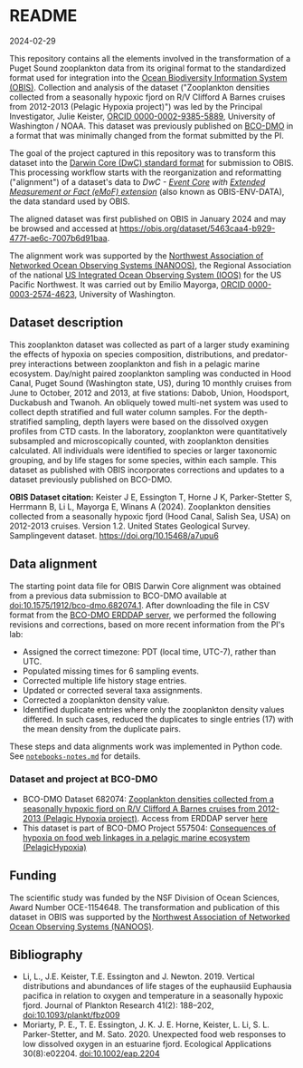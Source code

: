 # README

2024-02-29

This repository contains all the elements involved in the transformation of a Puget Sound zooplankton data from its original format to the standardized format used for integration into the [Ocean Biodiversity Information System (OBIS)](https://obis.org). Collection and analysis of the dataset ("Zooplankton densities collected from a seasonally hypoxic fjord on R/V Clifford A Barnes cruises from 2012-2013 (Pelagic Hypoxia project)") was led by the Principal Investigator, Julie Keister, [ORCID 0000-0002-9385-5889](https://orcid.org/0000-0002-9385-5889), University of Washington / NOAA. This dataset was previously published on [BCO-DMO](https://www.bco-dmo.org) in a format that was minimally changed from the format submitted by the PI.

The goal of the project captured in this repository was to transform this dataset into the [Darwin Core (DwC) standard format](https://ioos.github.io/bio_data_guide/intro.html) for submission to OBIS. This processing workflow starts with the reorganization and reformatting ("alignment") of a dataset's data to *DwC - [Event Core](https://manual.obis.org/formatting.html#when-to-use-event-core) with [Extended Measurement or Fact (eMoF) extension](https://manual.obis.org/data_format.html#obis-holds-more-than-just-species-occurrences-the-env-data-approach)* (also known as OBIS-ENV-DATA), the data standard used by OBIS.

The aligned dataset was first published on OBIS in January 2024 and may be browsed and accessed at https://obis.org/dataset/5463caa4-b929-477f-ae6c-7007b6d91baa. 

The alignment work was supported by the [Northwest Association of Networked Ocean Observing Systems (NANOOS)](https://www.nanoos.org), the Regional Association of the national [US Integrated Ocean Observing System (IOOS)](https://ioos.noaa.gov) for the US Pacific Northwest. It was carried out by Emilio Mayorga, [ORCID 0000-0003-2574-4623](https://orcid.org/0000-0003-2574-4623), University of Washington.


## Dataset description

This zooplankton dataset was collected as part of a larger study examining the effects of hypoxia on species composition, distributions, and predator-prey interactions between zooplankton and fish in a pelagic marine ecosystem. Day/night paired zooplankton sampling was conducted in Hood Canal, Puget Sound (Washington state, US), during 10 monthly cruises from June to October, 2012 and 2013, at five stations: Dabob, Union, Hoodsport, Duckabush and Twanoh. An obliquely towed multi-net system was used to collect depth stratified and full water column samples. For the depth-stratified sampling, depth layers were based on the dissolved oxygen profiles from CTD casts. In the laboratory, zooplankton were quantitatively subsampled and microscopically counted, with zooplankton densities calculated. All individuals were identified to species or larger taxonomic grouping, and by life stages for some species, within each sample. This dataset as published with OBIS incorporates corrections and updates to a dataset previously published on BCO-DMO.

**OBIS Dataset citation:** Keister J E, Essington T, Horne J K, Parker-Stetter S, Herrmann B, Li L, Mayorga E, Winans A (2024). Zooplankton densities collected from a seasonally hypoxic fjord (Hood Canal, Salish Sea, USA) on 2012-2013 cruises. Version 1.2. United States Geological Survey. Samplingevent dataset. https://doi.org/10.15468/a7upu6


## Data alignment

The starting point data file for OBIS Darwin Core alignment was obtained from a previous data submission to BCO-DMO available at [doi:10.1575/1912/bco-dmo.682074.1](https://doi.org/10.1575/1912/bco-dmo.682074.1). After downloading the file in CSV format from the [BCO-DMO ERDDAP server](https://erddap.bco-dmo.org/erddap/tabledap/bcodmo_dataset_682074.csv), we performed the following revisions and corrections, based on more recent information from the PI's lab:
- Assigned the correct timezone: PDT (local time, UTC-7), rather than UTC. 
- Populated missing times for 6 sampling events. 
- Corrected multiple life history stage entries. 
- Updated or corrected several taxa assignments. 
- Corrected a zooplankton density value. 
- Identified duplicate entries where only the zooplankton density values differed. In such cases, reduced the duplicates to single entries (17) with the mean density from the duplicate pairs.

These steps and data alignments work was implemented in Python code. See [`notebooks-notes.md`](notebooks-notes.md) for details.

### Dataset and project at BCO-DMO
- BCO-DMO Dataset 682074: [Zooplankton densities collected from a seasonally hypoxic fjord on R/V Clifford A Barnes cruises from 2012-2013 (Pelagic Hypoxia project)](https://www.bco-dmo.org/dataset/682074). Access from ERDDAP server [here](https://erddap.bco-dmo.org/erddap/tabledap/bcodmo_dataset_682074.html)
- This dataset is part of BCO-DMO Project 557504: [Consequences of hypoxia on food web linkages in a pelagic marine ecosystem (PelagicHypoxia)](https://www.bco-dmo.org/project/557504)


## Funding

The scientific study was funded by the NSF Division of Ocean Sciences, Award Number OCE-1154648. The transformation and publication of this dataset in OBIS was supported by the [Northwest Association of Networked Ocean Observing Systems (NANOOS)](https://www.nanoos.org).


## Bibliography

- Li, L., J.E. Keister, T.E. Essington and J. Newton. 2019. Vertical distributions and abundances of life stages of the euphausiid Euphausia pacifica in relation to oxygen and temperature in a seasonally hypoxic fjord. Journal of Plankton Research 41(2): 188–202, [doi:10.1093/plankt/fbz009](https://doi.org/10.1093/plankt/fbz009)
- Moriarty, P. E., T. E. Essington, J. K. J. E. Horne, Keister, L. Li, S. L. Parker-Stetter, and M. Sato. 2020. Unexpected food web responses to low dissolved oxygen in an estuarine fjord. Ecological Applications 30(8):e02204. [doi:10.1002/eap.2204](https://doi.org/10.1002/eap.2204)
